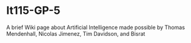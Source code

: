 # It115-GP-5
A brief Wiki page about Artificial Intelligence made possible by Thomas Mendenhall, Nicolas Jimenez, Tim Davidson, and Bisrat 
